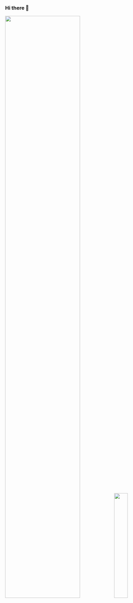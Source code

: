 ### Hi there 👋

<p align="left">
  <img width="69.5%" src="https://github-readme-stats.vercel.app/api?username=estibalizmartin" />
    <img width="29.5%" src="https://github-readme-stats.vercel.app/api/top-langs/?username=estibalizmartin" />
  </a>
</p>
<br>
